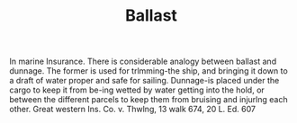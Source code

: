 ---
title: Ballast
permalink: "/definitions/ballast.html"
body: In marine Insurance. There is considerable analogy between ballast and dunnage.
  The former is used for trlmming-the ship, and bringing it down to a draft of water
  proper and safe for sailing. Dunnage-is placed under the cargo to keep it from be-ing
  wetted by water getting into the hold, or between the different parcels to keep
  them from bruising and injurlng each other. Great western Ins. Co. v. Thwlng, 13
  walk 674, 20 L. Ed. 607
published_at: '2018-07-07'
layout: post
---